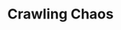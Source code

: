 ---
layout: portfolio
title: Crawling Chaos
description: Lorem ipsum dolor sit amet, consectetur adipiscing elit. Sed euismod, urna eu tincidunt consectetur, nisl nunc euismod nisi, eu porttitor nisl nunc euismod nisi. Lorem ipsum dolor sit amet, consectetur adipiscing elit. 
image: crawling-chaos-1.jpg
type: Code contribution
tech: HTML, CSS
tags: ['featured', 'portfolio']
---